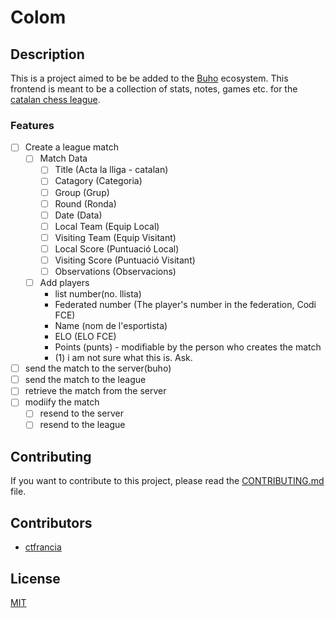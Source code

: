 # Colom

## Description
This is a project aimed to be be added to the [Buho](https://github.com/ctfrancia/buho) ecosystem.
This frontend is meant to be a collection of stats, notes, games etc. for the [catalan chess league](https://www.escacs.cat).

### Features
- [ ] Create a league match 
  - [ ] Match Data
    - [ ] Title (Acta la lliga - catalan)
    - [ ] Catagory (Categoria)
    - [ ] Group (Grup)
    - [ ] Round (Ronda)
    - [ ] Date (Data)
    - [ ] Local Team (Equip Local)
    - [ ] Visiting Team (Equip Visitant)
    - [ ] Local Score (Puntuació Local)
    - [ ] Visiting Score (Puntuació Visitant)
    - [ ] Observations (Observacions)
  - [ ] Add players
    - list number(no. llista)
    - Federated number (The player's number in the federation, Codi FCE)
    - Name (nom de l'esportista)
    - ELO (ELO FCE)
    - Points (punts) - modifiable by the person who creates the match
    - (1) i am not sure what this is. Ask.
- [ ] send the match to the server(buho)
- [ ] send the match to the league
- [ ] retrieve the match from the server
- [ ] modiify the match
  - [ ] resend to the server
  - [ ] resend to the league
## Contributing
If you want to contribute to this project, please read the [CONTRIBUTING.md](CONTRIBUTING.md) file.

## Contributors
- [ctfrancia](https://github.com/ctfrancia)

## License
[MIT](LICENSE)
